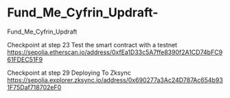 # Fund_Me_Cyfrin_Updraft-
Fund_Me_Cyfrin_Updraft 

Checkpoint at step 23 
Test the smart contract with a testnet
https://sepolia.etherscan.io/address/0xfEa1D33c5A7ffe8390f2A1CD74bFC961FDEC51F9

Checkpoint at step 29
Deploying To Zksync
https://sepolia.explorer.zksync.io/address/0x690277a3Ac24D787Ac654b931F75Daf718702eF0